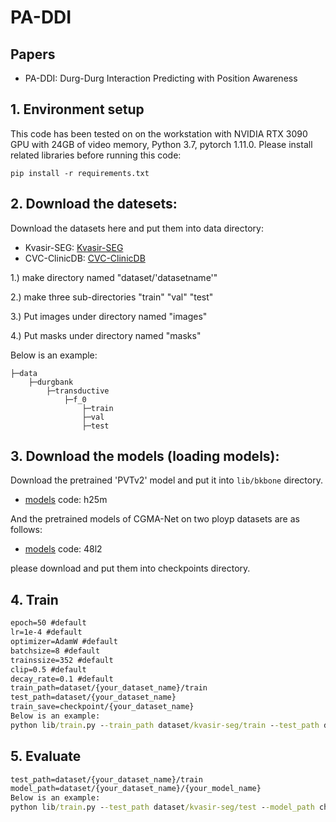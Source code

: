 # PA-DDI

## Papers
* PA-DDI: Durg-Durg Interaction Predicting with Position Awareness
## 1. Environment setup
This code has been tested on on the workstation with NVIDIA RTX 3090 GPU with 24GB of video memory, Python 3.7, pytorch 1.11.0. Please install related libraries before running this code:

    pip install -r requirements.txt
## 2. Download the datesets:
Download the datasets here and put them into data directory:
* Kvasir-SEG:
[Kvasir-SEG](https://www.kaggle.com/datasets/debeshjha1/kvasirseg)
* CVC-ClinicDB:
[CVC-ClinicDB](https://www.kaggle.com/datasets/balraj98/cvcclinicdb)


1.) make directory named "dataset/'datasetname'"

2.) make three sub-directories "train" "val" "test"

3.) Put images under directory named "images"

4.) Put masks under directory named "masks"

Below is an example:
```
├─data
    ├─durgbank
        ├─transductive
            ├─f_0
                ├─train
                ├─val
                ├─test

```
## 3. Download the models (loading models):

Download the pretrained 'PVTv2' model and put it into `lib/bkbone` directory.

* [models](https://pan.baidu.com/s/1piOOt5yYNLc_bVc6DPU2iA ) code: h25m

And the pretrained models of CGMA-Net on two ployp datasets are as follows:

* [models](https://pan.baidu.com/s/1rcXsAPTR67l9U5ZashbiFA) code: 48l2

please download and put them into checkpoints directory.

## 4. Train
```cmd
epoch=50 #default
lr=1e-4 #default
optimizer=AdamW #default
batchsize=8 #default
trainssize=352 #default
clip=0.5 #default
decay_rate=0.1 #default
train_path=dataset/{your_dataset_name}/train
test_path=dataset/{your_dataset_name}
train_save=checkpoint/{your_dataset_name}
Below is an example:
python lib/train.py --train_path dataset/kvasir-seg/train --test_path dataset/kvasir-seg --train_save checkpoint/kvasir-seg
```
    
    
## 5. Evaluate
```cmd
test_path=dataset/{your_dataset_name}/train
model_path=dataset/{your_dataset_name}/{your_model_name}
Below is an example:
python lib/train.py --test_path dataset/kvasir-seg/test --model_path checkpoint/kvasir-seg/CGMA.pth
```
    
